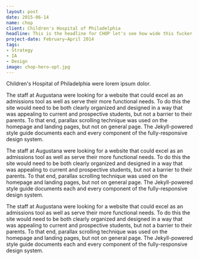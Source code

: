 ```yaml
---
layout: post
date: 2015-06-14
name: chop
client: Children's Hospital of Philadelphia
headline: This is the headline for CHOP let's see how wide this fucker goes and how nice it wraps
project-date: February–April 2014
tags:
- Strategy
- IA
- Design
image: chop-hero-opt.jpg
---
```


<p>Children's Hospital of Philadelphia were lorem ipsum dolor.</p>

<p>The staff at Augustana were looking for a website that could excel as an admissions tool as well as serve their more functional needs. To do this the site would need to be both clearly organized and designed in a way that was appealing to current and prospective students, but not a barrier to their parents. To that end, parallax scrolling technique was used on the homepage and landing pages, but not on general page. The Jekyll-powered style guide documents each and every component of the fully-responsive design system.</p>

<p>The staff at Augustana were looking for a website that could excel as an admissions tool as well as serve their more functional needs. To do this the site would need to be both clearly organized and designed in a way that was appealing to current and prospective students, but not a barrier to their parents. To that end, parallax scrolling technique was used on the homepage and landing pages, but not on general page. The Jekyll-powered style guide documents each and every component of the fully-responsive design system.</p>

<p>The staff at Augustana were looking for a website that could excel as an admissions tool as well as serve their more functional needs. To do this the site would need to be both clearly organized and designed in a way that was appealing to current and prospective students, but not a barrier to their parents. To that end, parallax scrolling technique was used on the homepage and landing pages, but not on general page. The Jekyll-powered style guide documents each and every component of the fully-responsive design system.</p>
